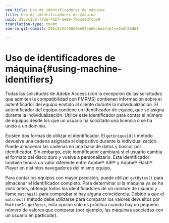 ```yaml
---
seo-title: Uso de identificadores de máquina
title: Uso de identificadores de máquina
uuid: 2832c158-fade-4bbf-ae89-f95ce9dfc369
translation-type: tm+mt
source-git-commit: 29bc8323460d9be0fce66cbea7c6fce46df20d61

---
```



# Uso de identificadores de máquina{#using-machine-identifiers}

Todas las solicitudes de Adobe Access (con la excepción de las solicitudes que admiten la compatibilidad con FMRMS) contienen información sobre el autentificador del equipo emitido al cliente durante la individualización. El autentificador del equipo contiene un identificador de equipo, que se asigna durante la individualización. Utilice este identificador para contar el número de equipos desde los que un usuario ha solicitado una licencia o se ha unido a un dominio.

Existen dos formas de utilizar el identificador. El `getUniqueId()` método devuelve una cadena asignada al dispositivo durante la individualización. Puede almacenar las cadenas en una base de datos y buscar por identificador. Sin embargo, este identificador cambiará si el usuario cambia el formato del disco duro y vuelve a personalizarlo. Este identificador también tendrá un valor diferente entre Adobe® AIR® y Adobe® Flash® Player en distintos navegadores del mismo equipo.

Para contar los equipos con mayor precisión, puede utilizar `getBytes()` para almacenar el identificador completo. Para determinar si la máquina ya se ha visto antes, obtenga todos los identificadores de un nombre de usuario y llame `matches()` para comprobar si hay alguna coincidencia. Debido a que el `matches()` método debe utilizarse para comparar los valores devueltos por `MachineId.getBytes`, esta opción solo es práctica cuando hay un pequeño número de valores que comparar (por ejemplo, las máquinas asociadas con un usuario en particular).
